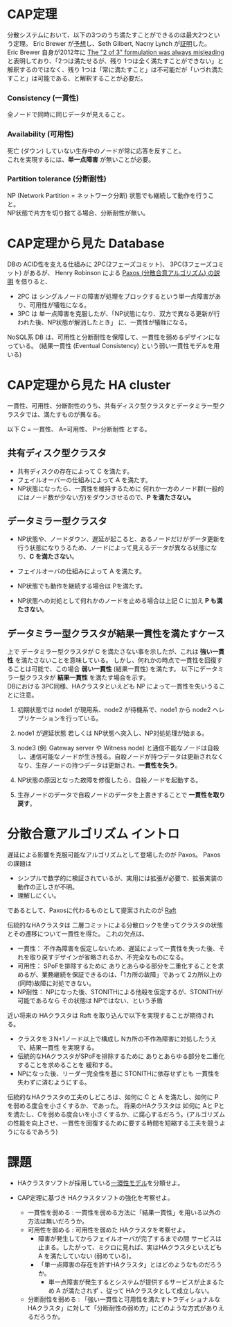# CAP定理

分散システムにおいて、以下の3つのうち満たすことができるのは最大2つという定理。
Eric Brewer が[予想][1]し、Seth Gilbert, Nacny Lynch が[証明][2]した。  
Eric Brewer 自身が2012年に [The "2 of 3" formulation was always misleading ][6] と表明しており、「2つは満たせるが、残り 1つは全く満たすことができない」と解釈するのではなく、残り 1つは「常に満たすこと」は不可能だが「いづれ満たすこと」は可能である、と解釈することが必要だ。

### Consistency (一貫性)

全ノードで同時に同じデータが見えること。

### Availability (可用性)

死亡 (ダウン) していない生存中のノードが常に応答を反すこと。  
これを実現するには、**単一点障害** が無いことが必要。

### Partition tolerance (分断耐性)

NP (Network Partition = ネットワーク分断) 状態でも継続して動作を行うこと。  
NP状態で片方を切り捨てる場合、分断耐性が無い。

# CAP定理から見た Database

DBの ACID性を支える仕組みに 2PC(2フェーズコミット)、 3PC(3フェーズコミット) があるが、
Henry Robinson による [Paxos (分散合意アルゴリズム) の説明][3] を借りると、

- 2PC は シングルノードの障害が処理をブロックするという単一点障害があり、可用性が犠牲になる。
- 3PC は 単一点障害を克服したが、「NP状態になり、双方で異なる更新が行われた後、NP状態が解消したとき」 に、一貫性が犠牲になる。

NoSQL系 DB は、可用性と分断耐性を保障して、一貫性を弱めるデザインになっている。
(結果一貫性 (Eventual Consistency) という弱い一貫性モデルを用いる)


# CAP定理から見た HA cluster

一貫性、可用性、分断耐性のうち、共有ディスク型クラスタとデータミラー型クラスタでは、満たすものが異なる。

以下 C = 一貫性、 A=可用性、 P=分断耐性 とする。

## 共有ディスク型クラスタ

- 共有ディスクの存在によって C を満たす。
- フェイルオーバーの仕組みによって A を満たす。
- NP状態になったら、一貫性を維持するために 何れか一方のノード群(一般的にはノード数が少ない方)をダウンさせるので、**P を満たさない。**

## データミラー型クラスタ

- NP状態や、ノードダウン、遅延が起こると、あるノードだけがデータ更新を行う状態になりうるため、ノードによって見えるデータが異なる状態になり、**C を満たさない**。
- フェイルオーバの仕組みによって A を満たす。
- NP状態でも動作を継続する場合は Pを満たす。

- NP状態への対処として何れかのノードを止める場合は上記 C に加え **P も満たさない**。

## データミラー型クラスタが結果一貫性を満たすケース
上で データミラー型クラスタが C を満たさない事を示したが、これは **強い一貫性** を満たさないことを意味している。
しかし、何れかの時点で一貫性を回復することは可能で、この場合 **弱い一貫性** (結果一貫性) を満たす。
以下にデータミラー型クラスタが **結果一貫性** を満たす場合を示す。  
DBにおける 3PC同様、HAクラスタといえども NP によって一貫性を失いうることに注意。

1. 初期状態では node1 が現用系、node2 が待機系で、node1 から node2 へレプリケーションを行っている。

2. node1 が遅延状態 若しくは NP状態へ突入し、NP対処処理が始まる。

3. node3 (例: Gateway server や Witness node) と通信不能なノードは自殺し、通信可能なノードが生き残る。自殺ノードが持つデータは更新されなくなり、生存ノードの持つデータは更新され、**一貫性を失う**。

4. NP状態の原因となった故障を修復したら、自殺ノードを起動する。

5. 生存ノードのデータで自殺ノードのデータを上書きすることで **一貫性を取り戻す**。


# 分散合意アルゴリズム イントロ

遅延による影響を克服可能なアルゴリズムとして登場したのが Paxos。 Paxosの課題は

- シンプルで数学的に検証されているが、実用には拡張が必要で、拡張実装の動作の正しさが不明。
- 理解しにくい。

であるとして、Paxosに代わるものとして提案されたのが [Raft][5]

伝統的なHAクラスタは 二層コミットによる分散ロックを使ってクラスタの状態とその遷移について一貫性を得た。
これの欠点は、
- 一貫性： 不作為障害を仮定しないため、遅延によって一貫性を失った後、それを取り戻すデザインが省略されるか、不完全なものになる。
- 可用性： SPoFを排除するために ありとあらゆる部分を二重化することを求めるが、業務継続を保証できるのは、「1カ所の故障」であって 2カ所以上の(同時)故障に対処できない。
- NP耐性： NPになった後、STONITHによる他殺を仮定するが、STONITHが可能であるなら その状態は NPではない、という矛盾

近い将来の HAクラスタは Raft を取り込んで以下を実現することが期待される。
- クラスタを３N+1ノード以上で構成し Nカ所の不作為障害に対処したうえで、結果一貫性 を実現する。
- 伝統的なHAクラスタがSPoFを排除するために ありとあらゆる部分を二重化することを求めることを 緩和する。
- NPになった後、リーダー完全性を基に STONITHに依存せずとも 一貫性を失わずに済むようにする。

伝統的なHAクラスタの工夫のしどころは、如何に C と A を満たし、如何に P を弱める度合を小さくするか、であった。
将来のHAクラスタは 如何に Aと Pとを満たし、Cを弱める度合いを小さくするか、に腐心するだろう。(アルゴリズムの性能を向上させ、一貫性を回復するために要する時間を短縮する工夫を競うようになるであろう)

# 課題
- HAクラスタソフトが採用している[一環性モデル][4]を分類せよ。

- CAP定理に基づき HAクラスタソフトの強化を考察せよ。
	- 一貫性を弱める   : 一貫性を弱める方法に「結果一貫性」を用いる以外の方法は無いだろうか。
	- 可用性を弱める   : 可用性を弱めた HAクラスタを考察せよ。
		-  障害が発生してからフェイルオーバが完了するまでの間 サービスは止まる。したがって、ミクロに見れば、実はHAクラスタといえども A を満たしていない (弱めている)。
		- 「単一点障害の存在を許すHAクラスタ」とはどのようなものだろうか。
			- 単一点障害が発生するとシステムが提供するサービスが止まるため A が満たされず 、従って HAクラスタとして成立しない。
	- 分断耐性を弱める : 「強い一貫性と可用性を満たすトラディショナルなHAクラスタ」に対して「分断耐性の弱め方」にどのような方式がありえるだろうか。

[1]: http://www.cs.berkeley.edu/~brewer/cs262b-2004/PODC-keynote.pdf
[2]: http://lpd.epfl.ch/sgilbert/pubs/BrewersConjecture-SigAct.pdf
[3]: http://the-paper-trail.org/blog/consensus-protocols-paxos/
[4]: http://ossforum.jp/node/840
[5]: https://ramcloud.stanford.edu/wiki/download/attachments/11370504/raft.pdf
[6]: http://www.infoq.com/articles/cap-twelve-years-later-how-the-rules-have-changed
